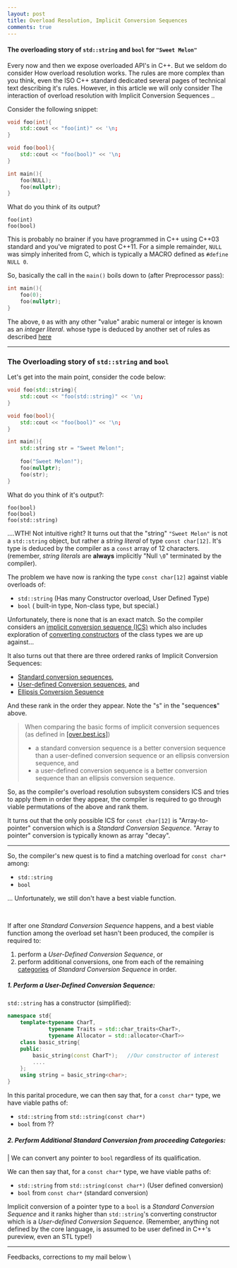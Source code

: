 ```yaml
---
layout: post
title: Overload Resolution, Implicit Conversion Sequences
comments: true
---
```


#### The overloading story of `std::string` and `bool` for `"Sweet Melon"`

Every now and then we expose overloaded API's in C++. But we seldom do consider How overload resolution works. The rules are more complex than you think, even the ISO C++ standard dedicated several pages of technical text describing it's rules. However, in this article we will only consider The interaction of overload resolution with Implicit Conversion Sequences ..

Consider the following snippet:

```c++
void foo(int){ 
    std::cout << "foo(int)" << '\n;
}

void foo(bool){
    std::cout << "foo(bool)" << '\n;
}

int main(){
    foo(NULL);
    foo(nullptr);
}
```

What do you think of its output?

    foo(int)
    foo(bool)

This is probably no brainer if you have programmed in C++ using C++03 standard and you've migrated to post C++11. For a simple remainder, `NULL` was simply inherited from C, which is typically a MACRO defined as `#define NULL 0`.

So, basically the call in the `main()` boils down to (after Preprocessor pass):

```c++
int main(){
    foo(0);
    foo(nullptr);
}
```

The above, `0` as with any other "value" arabic numeral or integer is known as an *integer literal*. whose type is deduced by another set of rules as described [here](http://en.cppreference.com/w/cpp/language/integer_literal#The_type_of_the_literal)

-------------------

### The Overloading story of `std::string` and `bool`

Let's get into the main point, consider the code below:

```c++
void foo(std::string){
    std::cout << "foo(std::string)" << '\n;
}

void foo(bool){
    std::cout << "foo(bool)" << '\n;
}

int main(){
    std::string str = "Sweet Melon!";
    
    foo("Sweet Melon!");
    foo(nullptr);
    foo(str);
}
```

What do you think of it's output?:

    foo(bool)
    foo(bool)
    foo(std::string)

....WTH! Not intuitive right? It turns out that the "string" `"Sweet Melon"` is not a `std::string` object, but rather a *string literal* of type `const char[12]`. It's type is deduced by the compiler as a `const` array of 12 characters. (remember, *string literals* are **always** implicitly "Null `\0`" terminated by the compiler).

The problem we have now is ranking the type `const char[12]` against viable overloads of:

- `std::string`  (Has many Constructor overload, User Defined Type)
- `bool` ( built-in type, Non-class type, but special.)

Unfortunately, there is none that is an exact match. So the compiler considers an [implicit conversion sequence (ICS)](http://eel.is/c++draft/over.best.ics) which also includes exploration of [converting constructors](http://en.cppreference.com/w/cpp/language/converting_constructor) of the class types we are up against...  


It also turns out that there are three ordered ranks of Implicit Conversion Sequences: 

- [Standard conversion sequences](http://eel.is/c++draft/over.best.ics#over.ics.scs),
- [User-defined Conversion sequences](http://eel.is/c++draft/over.best.ics#over.ics.user), and 
- [Ellipsis Conversion Sequence](http://eel.is/c++draft/over.best.ics#over.ics.ellipsis)

And these rank in the order they appear. Note the "s" in the "sequence**s**" above.

> When comparing the basic forms of implicit conversion sequences (as defined in [[over.best.ics]](http://eel.is/c++draft/over.best.ics))
> 
> - a standard conversion sequence is a better conversion sequence than a user-defined conversion sequence or an ellipsis conversion sequence, and
> - a user-defined conversion sequence is a better conversion sequence than an ellipsis conversion sequence.

So, as the compiler's overload resolution subsystem considers ICS and tries to apply them in order they appear, the compiler is required to go through viable permutations of the above and rank them.

It turns out that the only possible ICS for `const char[12]` is "Array-to-pointer" conversion which is a *Standard Conversion Sequence*. "Array to pointer" conversion is typically known as array "decay".

-----------------

So, the compiler's new quest is to find a matching overload for `const char*` among:

- `std::string`
- `bool`

... Unfortunately, we still don't have a best viable function.

<br />

If after one *Standard Conversion Sequence* happens, and a best viable function among the overload set hasn't been produced, the compiler is required to:

1. perform a *User-Defined Conversion Sequence*, or
2. perform additional conversions, one from each of the remaining [categories](http://eel.is/c++draft/over.best.ics#tab:over.conversions) of *Standard Conversion Sequence* in order.

##### 1. Perform a *User-Defined Conversion Sequence*:

`std::string` has a constructor (simplified):

```c++
namespace std{
    template<typename CharT, 
             typename Traits = std::char_traits<CharT>,
             typename Allocator = std::allocator<CharT>>
    class basic_string{
    public:
        basic_string(const CharT*);   //Our constructor of interest
        ....
    };
    using string = basic_string<char>;
} 
```

In this parital procedure, we can then say that, for a `const char*` type, we have viable paths of:

- `std::string` from `std::string(const char*)`
- `bool` from ??

##### 2. Perform Additional Standard Conversion from proceeding Categories:
|
We can convert any pointer to `bool` regardless of its qualification.

We can then say that, for a `const char*` type, we have viable paths of:

- `std::string` from `std::string(const char*)` (User defined conversion)
- `bool` from `const char*` (standard conversion)

Implicit conversion of a pointer type to a `bool` is a *Standard Conversion Sequence* and it ranks higher than `std::string`'s converting constructor which is a *User-defined Conversion Sequence*. (Remember, anything not defined by the core language, is assumed to be user defined in C++'s pureview, even an STL type!)


---------------
Feedbacks, corrections to my mail below \\